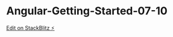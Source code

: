 # Angular-Getting-Started-07-10

[Edit on StackBlitz ⚡️](https://stackblitz.com/edit/angular-ysct3k-z2jjyq)